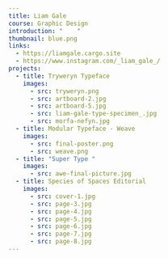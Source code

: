 ```yaml
---
title: Liam Gale
course: Graphic Design
introduction: "    "
thumbnail: blue.png
links:
  - https://liamgale.cargo.site
  - https://www.instagram.com/_liam_gale_/
projects:
  - title: Tryweryn Typeface
    images:
      - src: tryweryn.png
      - src: artboard-2.jpg
      - src: artboard-5.jpg
      - src: liam-gale-type-specimen_.jpg
      - src: morfa-nefyn.jpg
  - title: Modular Typeface - Weave
    images:
      - src: final-poster.png
      - src: weave.png
  - title: "Super Type "
    images:
      - src: awe-final-picture.jpg
  - title: Species of Spaces Editorial
    images:
      - src: cover-1.jpg
      - src: page-3.jpg
      - src: page-4.jpg
      - src: page-5.jpg
      - src: page-6.jpg
      - src: page-7.jpg
      - src: page-8.jpg
---
```

